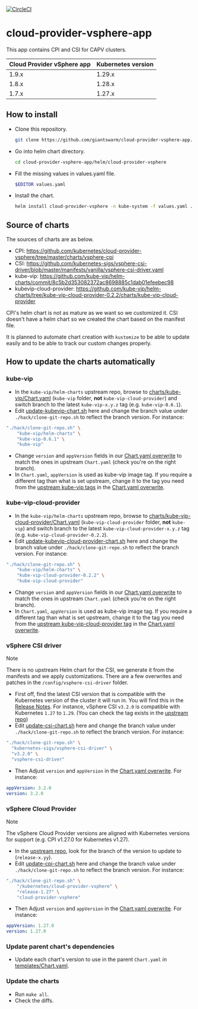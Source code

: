 [![CircleCI](https://circleci.com/gh/giantswarm/cloud-provider-vsphere-app.svg?style=shield)](https://circleci.com/gh/giantswarm/cloud-provider-vsphere-app)

# cloud-provider-vsphere-app

This app contains CPI and CSI for CAPV clusters. 

| Cloud Provider vSphere app | Kubernetes version |
| -------------------------- | ------------------ |
| 1.9.x | 1.29.x |
| 1.8.x | 1.28.x |
| 1.7.x | 1.27.x |

## How to install

- Clone this repository. 
  ```sh
  git clone https://github.com/giantswarm/cloud-provider-vsphere-app.git
  ```
- Go into helm chart directory.
  ```sh
  cd cloud-provider-vsphere-app/helm/cloud-provider-vsphere
  ```
- Fill the missing values in values.yaml file.
  ```sh
  $EDITOR values.yaml
  ```
- Install the chart.
  ```sh
  helm install cloud-provider-vsphere -n kube-system -f values.yaml .
  ```

## Source of charts

The sources of charts are as below.

- CPI: https://github.com/kubernetes/cloud-provider-vsphere/tree/master/charts/vsphere-cpi
- CSI: https://github.com/kubernetes-sigs/vsphere-csi-driver/blob/master/manifests/vanilla/vsphere-csi-driver.yaml
- kube-vip: https://github.com/kube-vip/helm-charts/commit/8c5b2d353082372ac8698885c1dab01efeebec98
- kubevip-cloud-provider: https://github.com/kube-vip/helm-charts/tree/kube-vip-cloud-provider-0.2.2/charts/kube-vip-cloud-provider

CPI's helm chart is not as mature as we want so we customized it.
CSI doesn't have a helm chart so we created the chart based on the manifest file.

It is planned to automate chart creation with `kustomize` to be able to update easily and to be able to track our custom changes properly.

## How to update the charts automatically

### kube-vip

- In the `kube-vip/helm-charts` upstream repo, browse to [charts/kube-vip/Chart.yaml](https://github.com/kube-vip/helm-charts/blob/main/charts/kube-vip/Chart.yaml) (`kube-vip` folder, **not** `kube-vip-cloud-provider`) and switch branch to the latest `kube-vip-x.y.z` tag (e.g. `kube-vip-0.6.1`).
- Edit [update-kubevip-chart.sh](hack/update-kubevip-chart.sh) here and change the branch value under `./hack/clone-git-repo.sh` to reflect the branch version. For instance:

``` sh
"./hack/clone-git-repo.sh" \
    "kube-vip/helm-charts" \
    "kube-vip-0.6.1" \
    "kube-vip"
```

- Change `version` and `appVersion` fields in our [Chart.yaml overwrite](config/kube-vip/overwrites/Chart.yaml) to match the ones in upstream `Chart.yaml` (check you're on the right branch).
- In `Chart.yaml`, `appVersion` is used as kube-vip image tag. If you require a different tag than what is set upstream, change it to the tag you need from the [upstream kube-vip tags](https://github.com/kube-vip/kube-vip/tags) in the [Chart.yaml overwrite](config/kube-vip/overwrites/Chart.yaml).

### kube-vip-cloud-provider

- In the `kube-vip/helm-charts` upstream repo, browse to [charts/kube-vip-cloud-provider/Chart.yaml](https://github.com/kube-vip/helm-charts/blob/main/charts/kube-vip-cloud-provider/Chart.yaml) (`kube-vip-cloud-provider` folder, **not** `kube-vip`) and switch branch to the latest `kube-vip-cloud-provider-x.y.z` tag (e.g. `kube-vip-cloud-provider-0.2.2`).
- Edit [update-kubevip-cloud-provider-chart.sh](hack/update-kubevip-cloud-provider-chart.sh) here and change the branch value under `./hack/clone-git-repo.sh` to reflect the branch version. For instance:

``` sh
"./hack/clone-git-repo.sh" \
    "kube-vip/helm-charts" \
    "kube-vip-cloud-provider-0.2.2" \
    "kube-vip-cloud-provider"
```

- Change `version` and `appVersion` fields in our [Chart.yaml overwrite](config/kube-vip/overwrites/Chart.yaml) to match the ones in upstream `Chart.yaml` (check you're on the right branch).
- In `Chart.yaml`, `appVersion` is used as kube-vip image tag. If you require a different tag than what is set upstream, change it to the tag you need from the [upstream kube-vip-cloud-provider tag](https://github.com/kube-vip/kube-vip-cloud-provider/tags) in the [Chart.yaml overwrite](config/kube-vip-cloud-provider/overwrites/Chart.yaml).

### vSphere CSI driver

> [!NOTE]
> There is no upstream Helm chart for the CSI, we generate it from the manifests and we apply customizations. There are a few overwrites and patches in the `/config/vsphere-csi-driver` folder.

- First off, find the latest CSI version that is compatible with the Kubernetes version of the cluster it will run in. You will find this in the [Release Notes](https://docs.vmware.com/en/VMware-vSphere-Container-Storage-Plug-in/3.0/rn/vmware-vsphere-container-storage-plugin-30-release-notes/index.html). For instance, vSphere CSI `v3.2.0` is compatible with Kubernetes `1.27` to `1.29`. (You can check the tag exists in the [upstream repo](https://github.com/kubernetes-sigs/vsphere-csi-driver/tags))
- Edit [update-csi-chart.sh](hack/update-csi-chart.sh) here and change the branch value under `./hack/clone-git-repo.sh` to reflect the branch version. For instance:

``` sh
"./hack/clone-git-repo.sh" \
  "kubernetes-sigs/vsphere-csi-driver" \
  "v3.2.0" \
  "vsphere-csi-driver"
```

- Then Adjust `version` and `appVersion` in the [Chart.yaml overwrite](config/vsphere-csi-driver/overwrites/Chart.yaml). For instance:

``` yaml
appVersion: 3.2.0
version: 3.2.0
```

### vSphere Cloud Provider

> [!NOTE]
> The vSphere Cloud Provider versions are aligned with Kubernetes versions for support (e.g. CPI v1.27.0 for Kubernetes v1.27).

- In the [upstream repo](https://github.com/kubernetes/cloud-provider-vsphere/tree/release-1.27), look for the branch of the version to update to (`release-x.yy`).
- Edit [update-cpi-chart.sh](hack/update-cpi-chart.sh) here and change the branch value under `./hack/clone-git-repo.sh` to reflect the branch version. For instance:

``` sh
"./hack/clone-git-repo.sh" \
    "/kubernetes/cloud-provider-vsphere" \
    "release-1.27" \
    "cloud-provider-vsphere"
```

- Then Adjust `version` and `appVersion` in the [Chart.yaml overwrite](config/cloud-provider-for-vsphere/overwrites/Chart.yaml). For instance:

``` yaml
appVersion: 1.27.0
version: 1.27.0
```

### Update parent chart's dependencies

- Update each chart's version to use in the parent `Chart.yaml` in [templates/Chart.yaml](templates/Chart.yaml).

### Update the charts

- Run `make all`.
- Check the diffs.